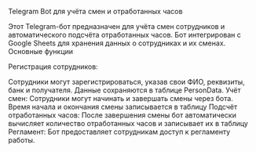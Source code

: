 Telegram Bot для учёта смен и отработанных часов

Этот Telegram-бот предназначен для учёта смен сотрудников и автоматического подсчёта отработанных часов. Бот интегрирован с Google Sheets для хранения данных о сотрудниках и их сменах.
Основные функции
 

  Регистрация сотрудников:

   Сотрудники могут зарегистрироваться, указав свои ФИО, реквизиты, банк и получателя.
        Данные сохраняются в таблице PersonData.
    Учёт смен:
        Сотрудники могут начинать и завершать смены через бота.
        Время начала и окончания смены записывается в таблицу
    Подсчёт отработанных часов:
        После завершения смены бот автоматически вычисляет количество отработанных часов и записывает их в  таблицу
    Регламент:
        Бот предоставляет сотрудникам доступ к регламенту работы.

